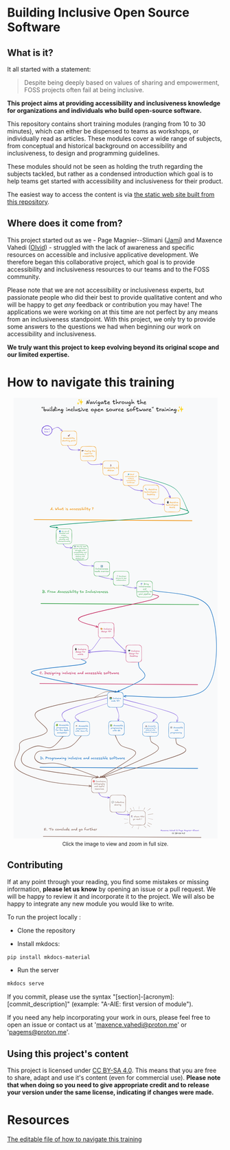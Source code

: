 # Building Inclusive Open Source Software

## What is it?

It all started with a statement:

> Despite being deeply based on values of sharing and empowerment, FOSS projects often fail at being inclusive.

**This project aims at providing accessibility and inclusiveness knowledge for organizations and individuals who build open-source software.**

This repository contains short training modules (ranging from 10 to 30 minutes), which can either be dispensed to teams as workshops, or individually read as articles. These modules cover a wide range of subjects, from conceptual and historical background on accessibility and inclusiveness, to design and programming guidelines.

These modules should not be seen as holding the truth regarding the subjects tackled, but rather as a condensed introduction which goal is to help teams get started with accessibility and inclusiveness for their product.

The easiest way to access the content is via [the static web site built from this repository](https://page-and-maxence.github.io/building-inclusive-open-source-software/).

## Where does it come from?

This project started out as we - Page Magnier--Slimani ([Jami](https://jami.net/)) and Maxence Vahedi ([Olvid](https://olvid.io)) - struggled with the lack of awareness and specific resources on accessible and inclusive applicative development. We therefore began this collaborative project, which goal is to provide accessibility and inclusiveness resources to our teams and to the FOSS community.

Please note that we are not accessibility or inclusiveness experts, but passionate people who did their best to provide qualitative content and who will be happy to get *any* feedback or contribution you may have! The applications we were working on at this time are not perfect by any means from an inclusiveness standpoint. With this project, we only try to provide some answers to the questions we had when beginning our work on accessibility and inclusiveness.

**We truly want this project to keep evolving beyond its original scope and our limited expertise.**

# How to navigate this training

<div style="text-align: center;">
    <a href="resources/navigateThroughTheTrainingV2.png" target="_blank" style="display: inline-block;">
        <img src="resources/navigateThroughTheTrainingV2.png" alt="A navigation schematic. The first section is made to be navigated in a linear way except the platform specific assistive technologies that can be skipped. The second section is linear. The third section expects you to go through the base Inclusive Design module and then to the platform you are working on. You can skip this section if you are not a designer. As for the design section, the design platform has a base module and specific ones for different frameworks. The last conclusion section is linear." style="max-width: 100%; height: auto; cursor: zoom-in;" />
    </a>
    <br>
    <small>Click the image to view and zoom in full size.</small>
</div>

## Contributing

If at any point through your reading, you find some mistakes or missing information, **please let us know** by opening an issue or a pull request. We will be happy to review it and incorporate it to the project. We will also be happy to integrate any new module you would like to write.


To run the project locally :

- Clone the repository

-  Install mkdocs:
```bash
pip install mkdocs-material
```

- Run the server

```bash
mkdocs serve
```

If you commit, please use the syntax "[section]-[acronym]: [commit_description]" (example: "A-AIE: first version of module").

If you need any help incorporating your work in ours, please feel free to open an issue or contact us at 'maxence.vahedi@proton.me' or 'pagems@proton.me'.

## Using this project's content

This project is licensed under [CC BY-SA 4.0](https://creativecommons.org/licenses/by-sa/4.0/). This means that you are free to share, adapt and use it's content (even for commercial use). **Please note that when doing so you need to give appropriate credit and to release your version under the same license, indicating if changes were made.**

# Resources
[The editable file of how to navigate this training](resources/navigateThroughTheTrainingV2.crswap)
